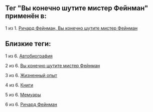 ## Тег "Вы конечно шутите мистер Фейнман" применён в:

1 из 1. [Ричард Фейнман, Вы конечно шутите мистер Фейнман](../Книги/Мемуары/Ричард%20Фейнман%20-%20Вы%20конечно%20шутите%20мистер%20Фейнман.md)

## Близкие теги:

1 из 6. [Автобиография](./Автобиография.md)

2 из 6. [Вы конечно шутите мистер Фейнман](./Вы%20конечно%20шутите%20мистер%20Фейнман.md)

3 из 6. [Жизненный опыт](./Жизненный%20опыт.md)

4 из 6. [Книги](./Книги.md)

5 из 6. [Мемуары](./Мемуары.md)

6 из 6. [Ричард Фейнман](./Ричард%20Фейнман.md)

